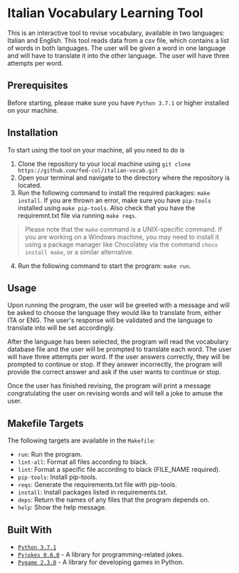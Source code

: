 # Italian Vocabulary Learning Tool

This is an interactive tool to revise vocabulary, available in two languages: Italian and English. This tool reads data from a csv file, which contains a list of words in both languages. The user will be given a word in one language and will have to translate it into the other language. The user will have three attempts per word.

## Prerequisites

Before starting, please make sure you have `Python 3.7.1` or higher installed on your machine.

## Installation

To start using the tool on your machine, all you need to do is

1. Clone the repository to your local machine using `git clone https://github.com/fed-col/italian-vocab.git`
2. Open your terminal and navigate to the directory where the repository is located.
3. Run the following command to install the required packages: `make install`. If you are thrown an error, make sure you have `pip-tools` installed using `make pip-tools`. Also check that you have the requiremnt.txt file via running `make reqs`.
> Please note that the `make` command is a UNIX-specific command. If you are working on a Windows machine, you may need to install it using a package manager like Chocolatey via the command `choco install make`, or a similar alternative.
4. Run the following command to start the program: `make run`.

## Usage

Upon running the program, the user will be greeted with a message and will be asked to choose the language they would like to translate from, either ITA or ENG. The user's response will be validated and the language to translate into will be set accordingly.

After the language has been selected, the program will read the vocabulary database file and the user will be prompted to translate each word. The user will have three attempts per word. If the user answers correctly, they will be prompted to continue or stop. If they answer incorrectly, the program will provide the correct answer and ask if the user wants to continue or stop.

Once the user has finished revising, the program will print a message congratulating the user on revising words and will tell a joke to amuse the user.

## Makefile Targets

The following targets are available in the `Makefile`:

* `run`: Run the program.
* `lint-all`: Format all files according to black.
* `lint`: Format a specific file according to black (FILE_NAME required).
* `pip-tools`: Install pip-tools.
* `reqs`: Generate the requirements.txt file with pip-tools.
* `install`: Install packages listed in requirements.txt.
* `deps`: Return the names of any files that the program depends on.
* `help`: Show the help message.

## Built With

* [`Python 3.7.1`](https://www.python.org)
* [`Pyjokes 0.6.0`](https://pyjok.es) - A library for programming-related jokes.
* [`Pygame 2.3.0`](https://www.pygame.org/news) - A library for developing games in Python.
